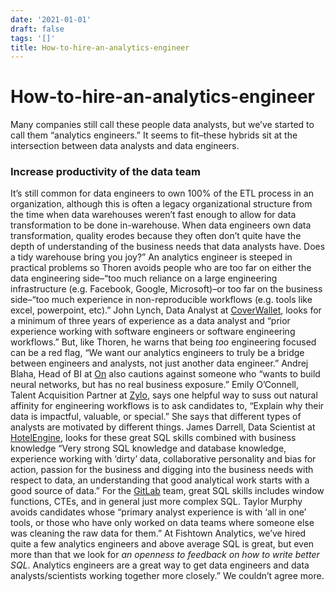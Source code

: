 ```yaml
---
date: '2021-01-01'
draft: false
tags: '[]'
title: How-to-hire-an-analytics-engineer
---
```


# How-to-hire-an-analytics-engineer

Many companies still call these people data analysts, but we’ve started to call them “analytics engineers.” It seems to fit–these hybrids sit at the intersection between data analysts and data engineers.
### Increase productivity of the data team
It’s still common for data engineers to own 100% of the ETL process in an organization, although this is often a legacy organizational structure from the time when data warehouses weren’t fast enough to allow for data transformation to be done in-warehouse.
When data engineers own data transformation, quality erodes because they often don’t quite have the depth of understanding of the business needs that data analysts have.
Does a tidy warehouse bring you joy?” An analytics engineer is steeped in practical problems so Thoren avoids people who are too far on either the data engineering side–“too much reliance on a large engineering infrastructure (e.g. Facebook, Google, Microsoft)–or too far on the business side–“too much experience in non-reproducible workflows (e.g. tools like excel, powerpoint, etc).”
John Lynch, Data Analyst at [CoverWallet](https://www.coverwallet.com/), looks for a minimum of three years of experience as a data analyst and “prior experience working with software engineers or software engineering workflows.” But, like Thoren, he warns that being *too* engineering focused can be a red flag, “We want our analytics engineers to truly be a bridge between engineers and analysts, not just another data engineer.”
Andrej Blaha, Head of BI at [On](https://www.on-running.com/en-us/) also cautions against someone who “wants to build neural networks, but has no real business exposure.”
Emily O’Connell, Talent Acquisition Partner at [Zylo](https://zylo.com/), says one helpful way to suss out natural affinity for engineering workflows is to ask candidates to, “Explain why their data is impactful, valuable, or special.” She says that different types of analysts are motivated by different things.
James Darrell, Data Scientist at [HotelEngine](https://www.hotelengine.com/), looks for these great SQL skills combined with business knowledge “Very strong SQL knowledge and database knowledge, experience working with ‘dirty’ data, collaborative personality and bias for action, passion for the business and digging into the business needs with respect to data, an understanding that good analytical work starts with a good source of data.”
For the [GitLab](https://about.gitlab.com/) team, great SQL skills includes window functions, CTEs, and in general just more complex SQL.
Taylor Murphy avoids candidates whose “primary analyst experience is with ‘all in one’ tools, or those who have only worked on data teams where someone else was cleaning the raw data for them.”
At Fishtown Analytics, we’ve hired quite a few analytics engineers and above average SQL is great, but even more than that we look for *an openness to feedback on how to write better SQL*.
Analytics engineers are a great way to get data engineers and data analysts/scientists working together more closely.”
We couldn’t agree more.
